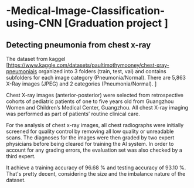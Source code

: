 # -Medical-Image-Classification-using-CNN [Graduation project ]
## Detecting pneumonia from chest x-ray 

The dataset from kaggel [https://www.kaggle.com/datasets/paultimothymooney/chest-xray-pneumoniais organized into 3 folders (train, test, val) and contains subfolders for each image category (Pneumonia/Normal). There are 5,863 X-Ray images (JPEG) and 2 categories (Pneumonia/Normal). ] 

Chest X-ray images (anterior-posterior) were selected from retrospective cohorts of pediatric patients of one to five years old from Guangzhou Women and Children’s Medical Center, Guangzhou. All chest X-ray imaging was performed as part of patients’ routine clinical care.

For the analysis of chest x-ray images, all chest radiographs were initially screened for quality control by removing all low quality or unreadable scans. The diagnoses for the images were then graded by two expert physicians before being cleared for training the AI system. In order to account for any grading errors, the evaluation set was also checked by a third expert.
 
 
It achieve a training accuracy of 96.68 % and  testing accuracy of 93.10 %. That's pretty decent, considering the size and the imbalance nature of the dataset.
